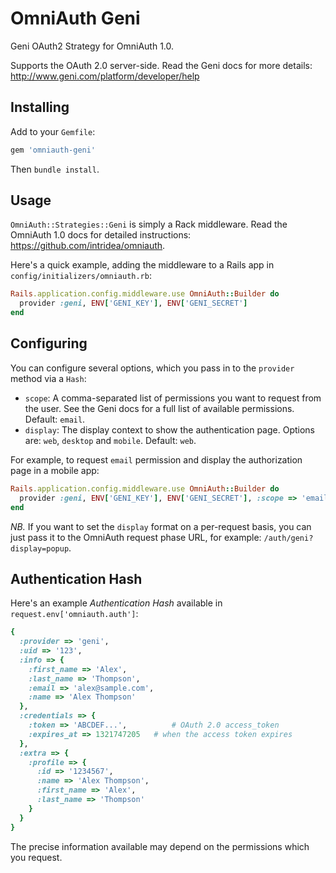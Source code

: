 # OmniAuth Geni

Geni OAuth2 Strategy for OmniAuth 1.0.

Supports the OAuth 2.0 server-side. Read the Geni docs for more details: http://www.geni.com/platform/developer/help

## Installing

Add to your `Gemfile`:

```ruby
gem 'omniauth-geni'
```

Then `bundle install`.

## Usage

`OmniAuth::Strategies::Geni` is simply a Rack middleware. Read the OmniAuth 1.0 docs for detailed instructions: https://github.com/intridea/omniauth.

Here's a quick example, adding the middleware to a Rails app in `config/initializers/omniauth.rb`:

```ruby
Rails.application.config.middleware.use OmniAuth::Builder do
  provider :geni, ENV['GENI_KEY'], ENV['GENI_SECRET']
end
```

## Configuring

You can configure several options, which you pass in to the `provider` method via a `Hash`:

* `scope`: A comma-separated list of permissions you want to request from the user. See the Geni docs for a full list of available permissions. Default: `email`.
* `display`: The display context to show the authentication page. Options are: `web`, `desktop` and `mobile`. Default: `web`.

For example, to request `email` permission and display the authorization page in a mobile app:
 
```ruby
Rails.application.config.middleware.use OmniAuth::Builder do
  provider :geni, ENV['GENI_KEY'], ENV['GENI_SECRET'], :scope => 'email', :display => 'mobile'
end
```

*NB.* If you want to set the `display` format on a per-request basis, you can just pass it to the OmniAuth request phase URL, for example: `/auth/geni?display=popup`.

## Authentication Hash

Here's an example *Authentication Hash* available in `request.env['omniauth.auth']`:

```ruby
{
  :provider => 'geni',
  :uid => '123',
  :info => {
    :first_name => 'Alex',
    :last_name => 'Thompson',
    :email => 'alex@sample.com',
    :name => 'Alex Thompson'
  },
  :credentials => {
    :token => 'ABCDEF...', 			# OAuth 2.0 access_token
    :expires_at => 1321747205 	# when the access token expires
  },
  :extra => {
    :profile => {
      :id => '1234567',
      :name => 'Alex Thompson',
      :first_name => 'Alex',
      :last_name => 'Thompson'
    }
  }
}
```

The precise information available may depend on the permissions which you request.
